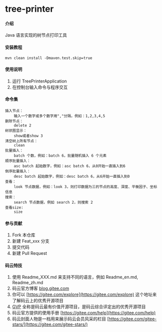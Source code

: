 # tree-printer

#### 介绍
Java 语言实现的树节点打印工具

#### 安装教程

    mvn clean install -Dmaven.test.skip=true

#### 使用说明

1.  运行 TreePrinterApplication
2.  在控制台输入命令与程序交互

#### 命令集
    插入节点：
        输入一个数字或多个数字用","分隔，例如：1,2,3,4,5
    删除节点：
        delete 2
    树状图显示：
        show或者show 3
    清空树上所有节点：
        clean
    批量插入：
        batch 个数，例如：batch 6，批量随机插入 6 个元素
    顺序批量插入：
        asc batch 起始数字，例如：asc batch 6，从0开始一直插入到6
    倒序批量插入：
        desc batch 起始数字，例如：desc batch 6，从6开始一直插入到0
    查看：   
        look 节点数据，例如：look 3，则打印数据为三的节点的高度、深度、平衡因子、坐标信息
    搜索：
        search 节点数据，例如 search 2，则搜索 2
    查看size:
        size
        
#### 参与贡献

1.  Fork 本仓库
2.  新建 Feat_xxx 分支
3.  提交代码
4.  新建 Pull Request


#### 码云特技

1.  使用 Readme\_XXX.md 来支持不同的语言，例如 Readme\_en.md, Readme\_zh.md
2.  码云官方博客 [blog.gitee.com](https://blog.gitee.com)
3.  你可以 [https://gitee.com/explore](https://gitee.com/explore) 这个地址来了解码云上的优秀开源项目
4.  [GVP](https://gitee.com/gvp) 全称是码云最有价值开源项目，是码云综合评定出的优秀开源项目
5.  码云官方提供的使用手册 [https://gitee.com/help](https://gitee.com/help)
6.  码云封面人物是一档用来展示码云会员风采的栏目 [https://gitee.com/gitee-stars/](https://gitee.com/gitee-stars/)
